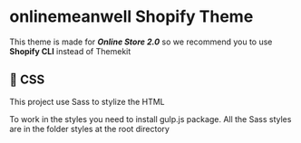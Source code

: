 # onlinemeanwell Shopify Theme

This theme is made for ***Online Store 2.0*** so we recommend you to use **Shopify CLI** instead of Themekit

## :dizzy: CSS

This project use Sass to stylize the HTML

To work in the styles you need to install gulp.js package.
All the Sass styles are in the folder styles at the root directory

